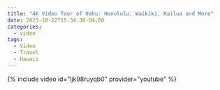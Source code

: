 ```yaml
---
title: "4K Video Tour of Oahu: Honolulu, Waikiki, Kailua and More"
date: 2023-10-22T15:34:30-04:00
categories:
  - video
tags:
  - Video
  - Travel
  - Hawaii
---
```


{% include video id="ljk98ruyqb0" provider="youtube" %}
